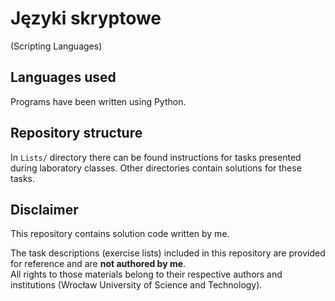 # Języki skryptowe
(Scripting Languages)

## Languages used
Programs have been written using Python.

## Repository structure
In `Lists/` directory there can be found instructions for tasks presented during laboratory classes.
Other directories contain solutions for these tasks.

## Disclaimer
This repository contains solution code written by me.

The task descriptions (exercise lists) included in this repository are provided for reference and are **not authored by me**.  
All rights to those materials belong to their respective authors and institutions (Wrocław University of Science and Technology).
